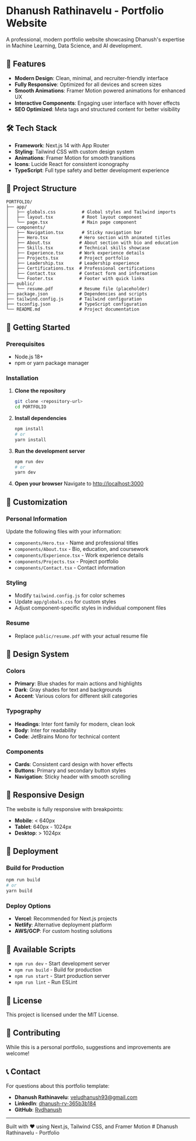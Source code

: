 # Dhanush Rathinavelu - Portfolio Website

A professional, modern portfolio website showcasing Dhanush's expertise in Machine Learning, Data Science, and AI development.

## 🚀 Features

- **Modern Design**: Clean, minimal, and recruiter-friendly interface
- **Fully Responsive**: Optimized for all devices and screen sizes
- **Smooth Animations**: Framer Motion powered animations for enhanced UX
- **Interactive Components**: Engaging user interface with hover effects
- **SEO Optimized**: Meta tags and structured content for better visibility

## 🛠️ Tech Stack

- **Framework**: Next.js 14 with App Router
- **Styling**: Tailwind CSS with custom design system
- **Animations**: Framer Motion for smooth transitions
- **Icons**: Lucide React for consistent iconography
- **TypeScript**: Full type safety and better development experience

## 📁 Project Structure

```
PORTFOLIO/
├── app/
│   ├── globals.css          # Global styles and Tailwind imports
│   ├── layout.tsx           # Root layout component
│   └── page.tsx             # Main page component
├── components/
│   ├── Navigation.tsx       # Sticky navigation bar
│   ├── Hero.tsx            # Hero section with animated titles
│   ├── About.tsx           # About section with bio and education
│   ├── Skills.tsx          # Technical skills showcase
│   ├── Experience.tsx      # Work experience details
│   ├── Projects.tsx        # Project portfolio
│   ├── Leadership.tsx      # Leadership experience
│   ├── Certifications.tsx  # Professional certifications
│   ├── Contact.tsx         # Contact form and information
│   └── Footer.tsx          # Footer with quick links
├── public/
│   └── resume.pdf          # Resume file (placeholder)
├── package.json            # Dependencies and scripts
├── tailwind.config.js      # Tailwind configuration
├── tsconfig.json           # TypeScript configuration
└── README.md               # Project documentation
```

## 🚀 Getting Started

### Prerequisites

- Node.js 18+ 
- npm or yarn package manager

### Installation

1. **Clone the repository**
   ```bash
   git clone <repository-url>
   cd PORTFOLIO
   ```

2. **Install dependencies**
   ```bash
   npm install
   # or
   yarn install
   ```

3. **Run the development server**
   ```bash
   npm run dev
   # or
   yarn dev
   ```

4. **Open your browser**
   Navigate to [http://localhost:3000](http://localhost:3000)

## 📝 Customization

### Personal Information
Update the following files with your information:
- `components/Hero.tsx` - Name and professional titles
- `components/About.tsx` - Bio, education, and coursework
- `components/Experience.tsx` - Work experience details
- `components/Projects.tsx` - Project portfolio
- `components/Contact.tsx` - Contact information

### Styling
- Modify `tailwind.config.js` for color schemes
- Update `app/globals.css` for custom styles
- Adjust component-specific styles in individual component files

### Resume
- Replace `public/resume.pdf` with your actual resume file

## 🎨 Design System

### Colors
- **Primary**: Blue shades for main actions and highlights
- **Dark**: Gray shades for text and backgrounds
- **Accent**: Various colors for different skill categories

### Typography
- **Headings**: Inter font family for modern, clean look
- **Body**: Inter for readability
- **Code**: JetBrains Mono for technical content

### Components
- **Cards**: Consistent card design with hover effects
- **Buttons**: Primary and secondary button styles
- **Navigation**: Sticky header with smooth scrolling

## 📱 Responsive Design

The website is fully responsive with breakpoints:
- **Mobile**: < 640px
- **Tablet**: 640px - 1024px
- **Desktop**: > 1024px

## 🚀 Deployment

### Build for Production
```bash
npm run build
# or
yarn build
```

### Deploy Options
- **Vercel**: Recommended for Next.js projects
- **Netlify**: Alternative deployment platform
- **AWS/GCP**: For custom hosting solutions

## 🔧 Available Scripts

- `npm run dev` - Start development server
- `npm run build` - Build for production
- `npm run start` - Start production server
- `npm run lint` - Run ESLint

## 📄 License

This project is licensed under the MIT License.

## 🤝 Contributing

While this is a personal portfolio, suggestions and improvements are welcome!

## 📞 Contact

For questions about this portfolio template:
- **Dhanush Rathinavelu**: veludhanush93@gmail.com
- **LinkedIn**: [dhanush-rv-365b3b184](https://linkedin.com/in/dhanush-rv-365b3b184)
- **GitHub**: [Rvdhanush](https://github.com/Rvdhanush)

---

Built with ❤️ using Next.js, Tailwind CSS, and Framer Motion
#   D h a n u s h   R a t h i n a v e l u   -   P o r t f o l i o  
 